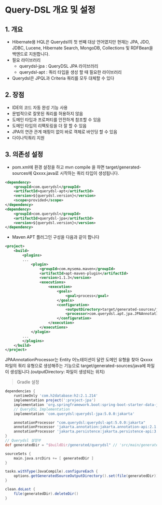 # Query-DSL 개요 및 설정

## **1. 개요** <a href="#id-1" id="id-1"></a>

* Hibernate용 HQL은 Querydsl의 첫 번째 대상 언어였지만 현재는 JPA, JDO, JDBC, Lucene, Hibernate Search, MongoDB, Collections 및 RDFBean을 백엔드로 지원합니다.
* 필요 라이브러리
  * querydsl-jpa : QueryDSL JPA 라이브러리
  * querydsl-apt : 쿼리 타입을 생성 할 때 필요한 라이브러리
* Querydsl은 JPQL과 Criteria 쿼리를 모두 대체할 수 있다

## **2. 장점** <a href="#id-2" id="id-2"></a>

* IDE의 코드 자동 완성 기능 사용
* 문법적으로 잘못된 쿼리를 허용하지 않음
* 도메인 타입과 프로퍼티를 안전하게 참조할 수 있음
* 도메인 타입의 리팩토링을 더 잘 할 수 있음
* JPA의 연관 관계 매핑이 없이 바로 객체로 바인딩 할 수 있음
* 다이나믹쿼리 지원

## **3. 의존성 설정** <a href="#id-3" id="id-3"></a>

* pom.xml에 환경 설정을 하고 mvn compile 을 하면 target/generated-sources에 Qxxxx.java로 시작하는 쿼리 타입이 생성됩니다.

```xml
<dependency>
    <groupId>com.querydsl</groupId>
    <artifactId>querydsl-apt</artifactId>
    <version>${querydsl.version}</version>
    <scope>provided</scope>
</dependency>
<dependency>
    <groupId>com.querydsl</groupId>
    <artifactId>querydsl-jpa</artifactId>
    <version>${querydsl.version}</version>
</dependency>
```

* Maven APT 플러그인 구성을 다음과 같이 합니다

```xml
<project>
    <build>
        <plugins>
        ...
            <plugin>
                <groupId>com.mysema.maven</groupId>
                <artifactId>apt-maven-plugin</artifactId>
                <version>1.1.3</version>
                <executions>
                    <execution>
                        <goals>
                            <goal>process</goal>
                        </goals>
                        <configuration>
                            <outputDirectory>target/generated-sources/java</outputDirectory>
                            <processor>com.querydsl.apt.jpa.JPAAnnotationProcessor</processor>
                        </configuration>
                    </execution>
                </executions>
            </plugin>
        ...
        </plugins>
    </build>
</project>
```

JPAAnnotationProcessor는 Entity 어노테이션이 달란 도메인 유형을 찾아 Qxxxx 파일의 쿼리 유형으로 생성해주는 기능으로 target/generated-sources/java에 파일이 생성됩니다.(outputDirectory: 파일이 생성되는 위치)

> Gradle 설정

```gradle
dependencies {
    runtimeOnly 'com.h2database:h2:2.1.214' 
    implementation project(':project-jpa')
    implementation 'org.springframework.boot:spring-boot-starter-data-jpa:3.0.4'
    // QueryDSL Implementation
    implementation 'com.querydsl:querydsl-jpa:5.0.0:jakarta'

    annotationProcessor "com.querydsl:querydsl-apt:5.0.0:jakarta"
    annotationProcessor 'jakarta.annotation:jakarta.annotation-api:2.1.1'
    annotationProcessor 'jakarta.persistence:jakarta.persistence-api:3.1.0'
}
// Querydsl 설정부
def generatedDir = "$buildDir/generated/querydsl" // 'src/main/generated' 

sourceSets {
    main.java.srcDirs += [ generatedDir ]
}

tasks.withType(JavaCompile).configureEach {
    options.getGeneratedSourceOutputDirectory().set(file(generatedDir))
}

clean.doLast {
    file(generatedDir).deleteDir() 
}
```
